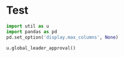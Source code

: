 # Test

```python
import util as u
import pandas as pd
pd.set_option('display.max_columns', None)
```


```python
u.global_leader_approval()
```











